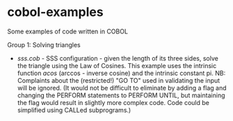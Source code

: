 # cobol-examples
Some examples of code written in COBOL

Group 1: Solving triangles
+ *sss.cob* - SSS configuration - given the length of its three sides, solve the triangle using the Law of Cosines.  This example uses the intrinsic function *acos* (arccos - inverse cosine) and the intrinsic constant pi.  NB: Complaints about the (restricted!) "GO TO" used in validating the input will be ignored.  (It would not be difficult to eliminate by adding a flag and changing the PERFORM statements to PERFORM UNTIL, but maintaining the flag would result in slightly more complex code.  Code could be simplified using CALLed subprograms.)
